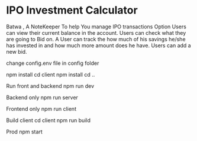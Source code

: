 
# IPO Investment Calculator

Batwa , A NoteKeeper To help You manage IPO transactions
Option 
Users can view their current balance in the account.
Users can check what they are going to Bid on.
A User can track the how much of his savings he/she has invested in and how much more amount does he have.
Users can add a new bid.


change config.env file in config folder

npm install
cd client npm install
cd ..

Run front and backend
npm run dev

Backend only
npm run server

Frontend only
npm run client

Build client
cd client
npm run build

Prod
npm start
